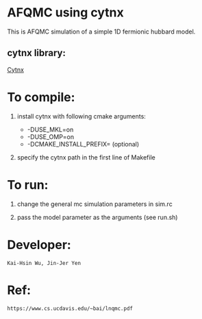 # AFQMC using cytnx
This is AFQMC simulation of a simple 1D fermionic hubbard model. 


## cytnx library:
[Cytnx](https://github.com/kaihsin/Cytnx)


# To compile:

1) install cytnx with following cmake arguments:
    
    * -DUSE_MKL=on 
    * -DUSE_OMP=on
    * -DCMAKE_INSTALL_PREFIX=<custom path> (optional)
    

2) specify the cytnx path in the first line of Makefile

# To run:

1) change the general mc simulation parameters in sim.rc

2) pass the model parameter as the arguments (see run.sh)


# Developer:
    Kai-Hsin Wu, Jin-Jer Yen


# Ref:

    https://www.cs.ucdavis.edu/~bai/lnqmc.pdf


